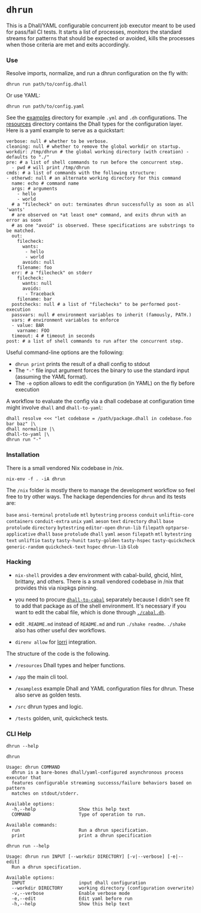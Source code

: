 `dhrun`
=======

This is a Dhall/YAML configurable concurrent job executor meant to be
used for pass/fail CI tests. It starts a list of processes, monitors the
standard streams for patterns that should be expected or avoided, kills
the processes when those criteria are met and exits accordingly.

### Use

Resolve imports, normalize, and run a dhrun configuration on the fly
with:

``` {.bash}
dhrun run path/to/config.dhall 
```

Or use YAML:

``` {.bash}
dhrun run path/to/config.yaml
```

See the [examples](./examples/) directory for example `.yml` and `.dh`
configurations. The [resources](./resources) directory contains the
Dhall types for the configuration layer. Here is a yaml example to serve
as a quickstart:

``` {.yaml}
verbose: null # whether to be verbose.
cleaning: null # whether to remove the global workdir on startup.
workdir: /tmp/dhrun # the global working directory (with creation) - defaults to "./"
pre: # a list of shell commands to run before the concurrent step.
  - pwd # will print /tmp/dhrun
cmds: # a list of commands with the following structure:
- otherwd: null # an alternate working directory for this command
  name: echo # command name 
  args: # arguments
    - hello
    - world
  # a "filecheck" on out: terminates dhrun successfully as soon as all 'wants'
  # are observed on *at least one* command, and exits dhrun with an error as soon 
  # as one "avoid" is observed. These specifications are substrings to be matched.
  out:
    filecheck:
      wants: 
       - hello
       - world
      avoids: null
    filename: foo
  err: # a "filecheck" on stderr
    filecheck:
      wants: null
      avoids:
       - Traceback
    filename: bar
  postchecks: null # a list of "filechecks" to be performed post-execution
  passvars: null # environment variables to inherit (famously, PATH.)
  vars: # environment variables to enforce 
  - value: BAR
    varname: FOO
  timeout: 4 # timeout in seconds
post: # a list of shell commands to run after the concurrent step.
```

Useful command-line options are the following:

-   `dhrun print` prints the result of a dhall config to stdout
-   The `"-"` file input argument forces the binary to use the standard
    input (assuming the YAML format).
-   The `-e` option allows to edit the configuration (in YAML) on the
    fly before execution

A workflow to evaluate the config via a dhall codebase at configuration
time might involve `dhall` and `dhall-to-yaml`:

``` {.bash}
dhall resolve <<< "let codebase = /path/package.dhall in codebase.foo bar baz" |\
dhall normalize |\
dhall-to-yaml |\
dhrun run "-" 
```

### Installation

There is a small vendored Nix codebase in /nix.

    nix-env -f . -iA dhrun

The `/nix` folder is mostly there to manage the development workflow so
feel free to try other ways. The hackage dependencies for `dhrun` and
its tests are:

`base` `ansi-terminal` `protolude` `mtl` `bytestring` `process`
`conduit` `unliftio-core` `containers` `conduit-extra` `unix` `yaml`
`aeson` `text` `directory` `dhall` `base` `protolude` `directory`
`bytestring` `editor-open` `dhrun-lib` `filepath` `optparse-applicative`
`dhall` `base` `protolude` `dhall` `yaml` `aeson` `filepath` `mtl`
`bytestring` `text` `unliftio` `tasty` `tasty-hunit` `tasty-golden`
`tasty-hspec` `tasty-quickcheck` `generic-random` `quickcheck-text`
`hspec` `dhrun-lib` `Glob`

### Hacking

-   `nix-shell` provides a dev environment with cabal-build, ghcid,
    hlint, brittany, and others. There is a small vendored codebase in
    /nix that provides this via nixpkgs pinning.

-   you need to procure
    [`dhall-to-cabal`](https://github.com/dhall-lang/dhall-to-cabal)
    separately because I didn't see fit to add that package as of the
    shell environment. It's necessary if you want to edit the cabal
    file, which is done through [`./cabal.dh`](./cabal.dh).

-   edit `.README.md` instead of `README.md` and run `./shake readme`.
    `./shake` also has other useful dev workflows.

-   `direnv allow` for [lorri](https://github.com/target/lorri)
    integration.

The structure of the code is the following.

-   `/resources` Dhall types and helper functions.

-   `/app` the main cli tool.

-   `/examples`s example Dhall and YAML configuration files for dhrun.
    These also serve as golden tests.

-   `/src` dhrun types and logic.

-   `/tests` golden, unit, quickcheck tests.

### CLI Help

``` {.hidden}
dhrun --help
```

``` {.txt}
dhrun

Usage: dhrun COMMAND
  dhrun is a bare-bones dhall/yaml-configured asynchronous process executor that
  features configurable streaming successs/failure behaviors based on pattern
  matches on stdout/stderr.

Available options:
  -h,--help                Show this help text
  COMMAND                  Type of operation to run.

Available commands:
  run                      Run a dhrun specification.
  print                    print a dhrun specification
```

``` {.bash}
dhrun run --help
```

``` {.txt}
Usage: dhrun run INPUT [--workdir DIRECTORY] [-v|--verbose] [-e|--edit]
  Run a dhrun specification.

Available options:
  INPUT                    input dhall configuration
  --workdir DIRECTORY      working directory (configuration overwrite)
  -v,--verbose             Enable verbose mode
  -e,--edit                Edit yaml before run
  -h,--help                Show this help text
```
